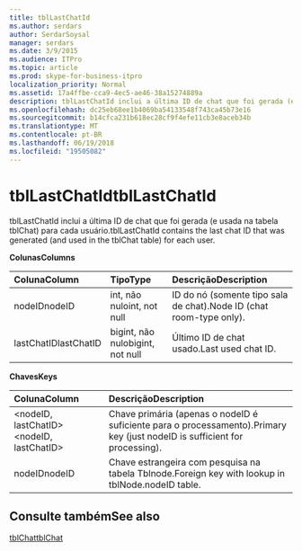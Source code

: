 ```yaml
---
title: tblLastChatId
ms.author: serdars
author: SerdarSoysal
manager: serdars
ms.date: 3/9/2015
ms.audience: ITPro
ms.topic: article
ms.prod: skype-for-business-itpro
localization_priority: Normal
ms.assetid: 17a4ffbe-cca9-4ec5-ae46-38a15274889a
description: tblLastChatId inclui a última ID de chat que foi gerada (e usada na tabela tblChat) para cada usuário.
ms.openlocfilehash: dc25eb68ee1b4069ba54133548f743ca45b73e16
ms.sourcegitcommit: b14cfca231b618ec28cf9f4efe11cb3e8aceb34b
ms.translationtype: MT
ms.contentlocale: pt-BR
ms.lasthandoff: 06/19/2018
ms.locfileid: "19505082"
---
```

# <a name="tbllastchatid"></a><span data-ttu-id="89aa4-103">tblLastChatId</span><span class="sxs-lookup"><span data-stu-id="89aa4-103">tblLastChatId</span></span>
 
<span data-ttu-id="89aa4-104">tblLastChatId inclui a última ID de chat que foi gerada (e usada na tabela tblChat) para cada usuário.</span><span class="sxs-lookup"><span data-stu-id="89aa4-104">tblLastChatId contains the last chat ID that was generated (and used in the tblChat table) for each user.</span></span>
  
<span data-ttu-id="89aa4-105">**Colunas**</span><span class="sxs-lookup"><span data-stu-id="89aa4-105">**Columns**</span></span>

|<span data-ttu-id="89aa4-106">**Coluna**</span><span class="sxs-lookup"><span data-stu-id="89aa4-106">**Column**</span></span>|<span data-ttu-id="89aa4-107">**Tipo**</span><span class="sxs-lookup"><span data-stu-id="89aa4-107">**Type**</span></span>|<span data-ttu-id="89aa4-108">**Descrição**</span><span class="sxs-lookup"><span data-stu-id="89aa4-108">**Description**</span></span>|
|:-----|:-----|:-----|
|<span data-ttu-id="89aa4-109">nodeID</span><span class="sxs-lookup"><span data-stu-id="89aa4-109">nodeID</span></span>  <br/> |<span data-ttu-id="89aa4-110">int, não nulo</span><span class="sxs-lookup"><span data-stu-id="89aa4-110">int, not null</span></span>  <br/> |<span data-ttu-id="89aa4-111">ID do nó (somente tipo sala de chat).</span><span class="sxs-lookup"><span data-stu-id="89aa4-111">Node ID (chat room-type only).</span></span>  <br/> |
|<span data-ttu-id="89aa4-112">lastChatID</span><span class="sxs-lookup"><span data-stu-id="89aa4-112">lastChatID</span></span>  <br/> |<span data-ttu-id="89aa4-113">bigint, não nulo</span><span class="sxs-lookup"><span data-stu-id="89aa4-113">bigint, not null</span></span>  <br/> |<span data-ttu-id="89aa4-114">Último ID de chat usado.</span><span class="sxs-lookup"><span data-stu-id="89aa4-114">Last used chat ID.</span></span>  <br/> |
   
<span data-ttu-id="89aa4-115">**Chaves**</span><span class="sxs-lookup"><span data-stu-id="89aa4-115">**Keys**</span></span>

|<span data-ttu-id="89aa4-116">**Coluna**</span><span class="sxs-lookup"><span data-stu-id="89aa4-116">**Column**</span></span>|<span data-ttu-id="89aa4-117">**Descrição**</span><span class="sxs-lookup"><span data-stu-id="89aa4-117">**Description**</span></span>|
|:-----|:-----|
|<span data-ttu-id="89aa4-118">\<nodeID, lastChatID\></span><span class="sxs-lookup"><span data-stu-id="89aa4-118">\<nodeID, lastChatID\></span></span>  <br/> |<span data-ttu-id="89aa4-119">Chave primária (apenas o nodeID é suficiente para o processamento).</span><span class="sxs-lookup"><span data-stu-id="89aa4-119">Primary key (just nodeID is sufficient for processing).</span></span>  <br/> |
|<span data-ttu-id="89aa4-120">nodeID</span><span class="sxs-lookup"><span data-stu-id="89aa4-120">nodeID</span></span>  <br/> |<span data-ttu-id="89aa4-121">Chave estrangeira com pesquisa na tabela Tblnode.</span><span class="sxs-lookup"><span data-stu-id="89aa4-121">Foreign key with lookup in tblNode.nodeID table.</span></span>  <br/> |
   
## <a name="see-also"></a><span data-ttu-id="89aa4-122">Consulte também</span><span class="sxs-lookup"><span data-stu-id="89aa4-122">See also</span></span>

[<span data-ttu-id="89aa4-123">tblChat</span><span class="sxs-lookup"><span data-stu-id="89aa4-123">tblChat</span></span>](tblchat.md)